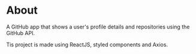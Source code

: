 # About

A GitHub app that shows a user's profile details and repositories using the GitHub API.

Tis project is made using ReactJS, styled components and Axios.
